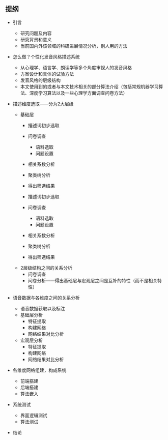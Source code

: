 ## 提纲

* 引言

  * 研究问题及内容
  * 研究背景和意义
  * 当前国内外该领域的科研进展情况分析，别人用的方法

* 怎么做？个性化发音风格描述系统

  * 从心理学、语言学、朗读学等多个角度审视人的发音风格
  * 方案设计和具体的试验方法
  * 发音风格的层级结构
  * 本文使用到的或者与本文技术相关的部分算法介绍（包括常规机器学习算法、深度学习算法以及一些心理学方面调查问卷方法）

* 描述维度选取——分为2大层级

  * 基础层
    * 描述词初步选取
    * 问卷调查
      - 语料选取
      - 问题设置
    * 相关系数分析
    * 聚类树分析
    * 得出筛选结果

    * 描述词初步选取
    * 问卷调查
      - 语料选取
      - 问题设置
    * 相关系数分析
    * 聚类树分析
    * 得出筛选结果
  * 2层级结构之间的关系分析
    * 问卷调查
    * 问卷分析——得出基础层与宏观层之间是互补的特性（而不是相关特性）

* 语音数据与各维度之间的关系分析

  * 语音数据获取以及标注
  * 基础层分析
    * 特征提取
    * 构建网络
    * 网络结果对比分析
  * 宏观层分析
    * 特征提取
    * 构建网络
    * 网络结果对比分析

* 各维度网络组建，构成系统

  * 前端搭建
  * 后端搭建
  * 算法嵌入

* 系统测试

  * 界面逻辑测试
  * 算法测试

* 结论
